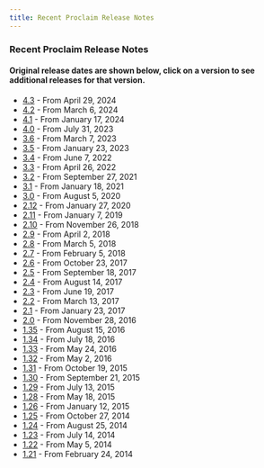```yaml
---
title: Recent Proclaim Release Notes
---
```


### Recent Proclaim Release Notes
#### Original release dates are shown below, click on a version to see additional releases for that version.
* [4.3](http://faithlife.github.io/ProclaimReleaseNotes/4.3/ReleaseNotes.html) - From April 29, 2024
* [4.2](http://faithlife.github.io/ProclaimReleaseNotes/4.2/ReleaseNotes.html) - From March 6, 2024
* [4.1](http://faithlife.github.io/ProclaimReleaseNotes/4.1/ReleaseNotes.html) - From January 17, 2024
* [4.0](http://faithlife.github.io/ProclaimReleaseNotes/4.0/ReleaseNotes.html) - From July 31, 2023
* [3.6](http://faithlife.github.io/ProclaimReleaseNotes/3.6/ReleaseNotes.html) - From March 7, 2023
* [3.5](http://faithlife.github.io/ProclaimReleaseNotes/3.5/ReleaseNotes.html) - From January 23, 2023
* [3.4](http://faithlife.github.io/ProclaimReleaseNotes/3.4/ReleaseNotes.html) - From June 7, 2022
* [3.3](http://faithlife.github.io/ProclaimReleaseNotes/3.3/ReleaseNotes.html) - From April 26, 2022
* [3.2](http://faithlife.github.io/ProclaimReleaseNotes/3.2/ReleaseNotes.html) - From September 27, 2021
* [3.1](http://faithlife.github.io/ProclaimReleaseNotes/3.1/ReleaseNotes.html) - From January 18, 2021
* [3.0](http://faithlife.github.io/ProclaimReleaseNotes/3.0/ReleaseNotes.html) - From August 5, 2020
* [2.12](http://faithlife.github.io/ProclaimReleaseNotes/2.12/ReleaseNotes.html) - From January 27, 2020
* [2.11](http://faithlife.github.io/ProclaimReleaseNotes/2.11/ReleaseNotes.html) - From January 7, 2019
* [2.10](http://faithlife.github.io/ProclaimReleaseNotes/2.10/ReleaseNotes.html) - From November 26, 2018
* [2.9](http://faithlife.github.io/ProclaimReleaseNotes/2.9/ReleaseNotes.html) - From April 2, 2018
* [2.8](http://faithlife.github.io/ProclaimReleaseNotes/2.8/ReleaseNotes.html) - From March 5, 2018
* [2.7](http://faithlife.github.io/ProclaimReleaseNotes/2.7/ReleaseNotes.html) - From February 5, 2018
* [2.6](http://faithlife.github.io/ProclaimReleaseNotes/2.6/ReleaseNotes.html) - From October 23, 2017
* [2.5](http://faithlife.github.io/ProclaimReleaseNotes/2.5/ReleaseNotes.html) - From September 18, 2017
* [2.4](http://faithlife.github.io/ProclaimReleaseNotes/2.4/ReleaseNotes.html) - From August 14, 2017
* [2.3](http://faithlife.github.io/ProclaimReleaseNotes/2.3/ReleaseNotes.html) - From June 19, 2017
* [2.2](http://faithlife.github.io/ProclaimReleaseNotes/2.2/ReleaseNotes.html) - From March 13, 2017
* [2.1](http://faithlife.github.io/ProclaimReleaseNotes/2.1/ReleaseNotes.html) - From January 23, 2017
* [2.0](http://faithlife.github.io/ProclaimReleaseNotes/2.0/ReleaseNotes.html) - From November 28, 2016
* [1.35](http://faithlife.github.io/ProclaimReleaseNotes/1.35/ReleaseNotes.html) - From August 15, 2016
* [1.34](http://faithlife.github.io/ProclaimReleaseNotes/1.34/ReleaseNotes.html) - From July 18, 2016
* [1.33](http://faithlife.github.io/ProclaimReleaseNotes/1.33/ReleaseNotes.html) - From May 24, 2016
* [1.32](http://faithlife.github.io/ProclaimReleaseNotes/1.32/ReleaseNotes.html) - From May 2, 2016
* [1.31](http://faithlife.github.io/ProclaimReleaseNotes/1.31/ReleaseNotes.html) - From October 19, 2015
* [1.30](http://faithlife.github.io/ProclaimReleaseNotes/1.30/ReleaseNotes.html) - From September 21, 2015
* [1.29](http://faithlife.github.io/ProclaimReleaseNotes/1.29/ReleaseNotes.html) - From July 13, 2015
* [1.28](http://faithlife.github.io/ProclaimReleaseNotes/1.28/ReleaseNotes.html) - From May 18, 2015
* [1.26](http://faithlife.github.io/ProclaimReleaseNotes/1.26/ReleaseNotes.html) - From January 12, 2015
* [1.25](http://faithlife.github.io/ProclaimReleaseNotes/1.25/ReleaseNotes.html) - From October 27, 2014
* [1.24](http://faithlife.github.io/ProclaimReleaseNotes/1.24/ReleaseNotes.html) - From August 25, 2014
* [1.23](http://faithlife.github.io/ProclaimReleaseNotes/1.23/ReleaseNotes.html) - From July 14, 2014
* [1.22](http://faithlife.github.io/ProclaimReleaseNotes/1.22/ReleaseNotes.html) - From May 5, 2014
* [1.21](http://faithlife.github.io/ProclaimReleaseNotes/1.21/ReleaseNotes.html) - From February 24, 2014

